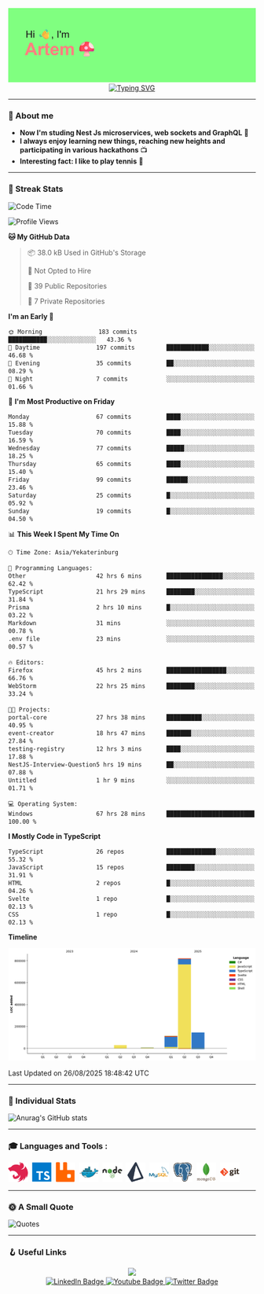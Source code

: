 <div id="header" align="center">
  <img src="https://github.com/CurlyBattery/CurlyBattery/blob/master/header.png?raw=true" alt="альтернативный текст">
  <a href="https://git.io/typing-svg"><img src="https://readme-typing-svg.demolab.com?font=Fira+Code&pause=1000&color=2BF777&width=435&lines=I've+been+doing+backend+programming+;on+Nest+JS+for+13+months+now" alt="Typing SVG" /></a>
</div>

---

### :otter: About me 
- __Now I'm studing Nest Js microservices, web sockets and GraphQL__ 🧩
- __I always enjoy learning new things, reaching new heights and participating in various hackathons__ 📺
- __Interesting fact: I like to play tennis__ 🏓

---

### :monorail: Streak Stats 

<!--START_SECTION:waka-->
![Code Time](http://img.shields.io/badge/Code%20Time-1%2C302%20hrs%2017%20mins-blue)

![Profile Views](http://img.shields.io/badge/Profile%20Views-1-blue)

**🐱 My GitHub Data** 

> 📦 38.0 kB Used in GitHub's Storage 
 > 
> 🚫 Not Opted to Hire
 > 
> 📜 39 Public Repositories 
 > 
> 🔑 7 Private Repositories 
 > 
**I'm an Early 🐤** 

```text
🌞 Morning                183 commits         ███████████░░░░░░░░░░░░░░   43.36 % 
🌆 Daytime                197 commits         ████████████░░░░░░░░░░░░░   46.68 % 
🌃 Evening                35 commits          ██░░░░░░░░░░░░░░░░░░░░░░░   08.29 % 
🌙 Night                  7 commits           ░░░░░░░░░░░░░░░░░░░░░░░░░   01.66 % 
```
📅 **I'm Most Productive on Friday** 

```text
Monday                   67 commits          ████░░░░░░░░░░░░░░░░░░░░░   15.88 % 
Tuesday                  70 commits          ████░░░░░░░░░░░░░░░░░░░░░   16.59 % 
Wednesday                77 commits          █████░░░░░░░░░░░░░░░░░░░░   18.25 % 
Thursday                 65 commits          ████░░░░░░░░░░░░░░░░░░░░░   15.40 % 
Friday                   99 commits          ██████░░░░░░░░░░░░░░░░░░░   23.46 % 
Saturday                 25 commits          █░░░░░░░░░░░░░░░░░░░░░░░░   05.92 % 
Sunday                   19 commits          █░░░░░░░░░░░░░░░░░░░░░░░░   04.50 % 
```


📊 **This Week I Spent My Time On** 

```text
🕑︎ Time Zone: Asia/Yekaterinburg

💬 Programming Languages: 
Other                    42 hrs 6 mins       ████████████████░░░░░░░░░   62.42 % 
TypeScript               21 hrs 29 mins      ████████░░░░░░░░░░░░░░░░░   31.84 % 
Prisma                   2 hrs 10 mins       █░░░░░░░░░░░░░░░░░░░░░░░░   03.22 % 
Markdown                 31 mins             ░░░░░░░░░░░░░░░░░░░░░░░░░   00.78 % 
.env file                23 mins             ░░░░░░░░░░░░░░░░░░░░░░░░░   00.57 % 

🔥 Editors: 
Firefox                  45 hrs 2 mins       █████████████████░░░░░░░░   66.76 % 
WebStorm                 22 hrs 25 mins      ████████░░░░░░░░░░░░░░░░░   33.24 % 

🐱‍💻 Projects: 
portal-core              27 hrs 38 mins      ██████████░░░░░░░░░░░░░░░   40.95 % 
event-creator            18 hrs 47 mins      ███████░░░░░░░░░░░░░░░░░░   27.84 % 
testing-registry         12 hrs 3 mins       ████░░░░░░░░░░░░░░░░░░░░░   17.88 % 
NestJS-Interview-Question5 hrs 19 mins       ██░░░░░░░░░░░░░░░░░░░░░░░   07.88 % 
Untitled                 1 hr 9 mins         ░░░░░░░░░░░░░░░░░░░░░░░░░   01.71 % 

💻 Operating System: 
Windows                  67 hrs 28 mins      █████████████████████████   100.00 % 
```

**I Mostly Code in TypeScript** 

```text
TypeScript               26 repos            ██████████████░░░░░░░░░░░   55.32 % 
JavaScript               15 repos            ████████░░░░░░░░░░░░░░░░░   31.91 % 
HTML                     2 repos             █░░░░░░░░░░░░░░░░░░░░░░░░   04.26 % 
Svelte                   1 repo              █░░░░░░░░░░░░░░░░░░░░░░░░   02.13 % 
CSS                      1 repo              █░░░░░░░░░░░░░░░░░░░░░░░░   02.13 % 
```



**Timeline**

![Lines of Code chart](https://raw.githubusercontent.com/CurlyBattery/CurlyBattery/master/assets/bar_graph.png)


 Last Updated on 26/08/2025 18:48:42 UTC
<!--END_SECTION:waka-->

---

### :slot_machine: Individual Stats 
![Anurag's GitHub stats](https://github-readme-stats.vercel.app/api?username=CurlyBattery&hide=contribs,prs&theme=dracula)

---

### :mortar_board: Languages and Tools :
<div>
  <img src="https://github.com/devicons/devicon/blob/master/icons/nestjs/nestjs-original.svg" title="Nest" alt="Nest" width="40" height="40"/>&nbsp;
  <img src="https://github.com/devicons/devicon/blob/master/icons/typescript/typescript-plain.svg" title="TypeScript" alt="TypeScript" width="40" height="40"/>&nbsp;
  <img src="https://github.com/devicons/devicon/blob/master/icons/rabbitmq/rabbitmq-original.svg" title="Rabbit" alt="RabbitMQ" width="40" height="40"/>&nbsp;
  <img src="https://github.com/devicons/devicon/blob/master/icons/docker/docker-original.svg" title="Docker" alt="Docker" width="40" height="40"/>&nbsp;
  <img src="https://github.com/devicons/devicon/blob/master/icons/nodejs/nodejs-original-wordmark.svg" title="NodeJS" alt="NodeJS" width="40" height="40"/>&nbsp;
  <img src="https://github.com/devicons/devicon/blob/master/icons/prisma/prisma-original.svg" title="Prisma"  alt="Prisma" width="40" height="40"/>&nbsp;
  <img src="https://github.com/devicons/devicon/blob/master/icons/mysql/mysql-original-wordmark.svg" title="MySQL"  alt="MySQL" width="40" height="40"/>&nbsp;
  <img src="https://github.com/devicons/devicon/blob/master/icons/postgresql/postgresql-original.svg" title="PostgreSQL"  alt="PostgreSQL" width="40" height="40"/>&nbsp;
  <img src="https://github.com/devicons/devicon/blob/master/icons/mongodb/mongodb-original-wordmark.svg" title="MongoDB" alt="MongoDB" width="40" height="40"/>&nbsp;
  <img src="https://github.com/devicons/devicon/blob/master/icons/git/git-original-wordmark.svg" title="Git" **alt="Git" width="40" height="40"/>
</div>

---

### :sun_with_face: A Small Quote
![Quotes](https://quotes-github-readme.vercel.app/api?type=horizontal&theme=dark)

---

### :hook: Useful Links 
<div align="center">
  <img src="https://media2.giphy.com/media/v1.Y2lkPTc5MGI3NjExdG1qb3M0MHpyZmczeDJoZzR4Z2lvcXBydDhpejNpb3Zoc2NoM2lnaCZlcD12MV9pbnRlcm5hbF9naWZfYnlfaWQmY3Q9Zw/FXynzLoP14IHsnfGmO/giphy.gif" height="300">
  
  <div id="badges">
  <a href="your-linkedin-URL">
    <img src="https://img.shields.io/badge/LinkedIn-blue?style=for-the-badge&logo=linkedin&logoColor=white" alt="LinkedIn Badge"/>
  </a>
  <a href="your-youtube-URL">
    <img src="https://img.shields.io/badge/YouTube-red?style=for-the-badge&logo=youtube&logoColor=white" alt="Youtube Badge"/>
  </a>
  <a href="your-twitter-URL">
    <img src="https://img.shields.io/badge/Twitter-blue?style=for-the-badge&logo=twitter&logoColor=white" alt="Twitter Badge"/>
  </a>
